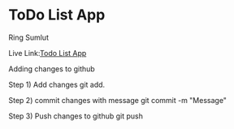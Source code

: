# ToDo List App

Ring Sumlut

Live Link:[Todo List App](http://localhost:8000)

Adding changes to github

Step 1) Add changes
git add.

Step 2) commit changes with message
git commit -m "Message"

Step 3) Push changes to github
git push
